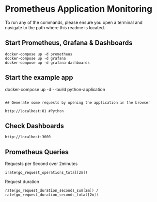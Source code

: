 # Prometheus Application Monitoring

To run any of the commands, please ensure you open a terminal and navigate to the path where this readme is located.

## Start Prometheus, Grafana & Dashboards

```
docker-compose up -d prometheus
docker-compose up -d grafana
docker-compose up -d grafana-dashboards
```


## Start the example app 

docker-compose up -d --build python-application

```

## Generate some requests by opening the application in the browser

http://localhost:81 #Python

```
## Check Dashboards
```
http://localhost:3000

```
## Prometheus Queries

Requests per Second over 2minutes
```
irate(go_request_operations_total[2m])
```
Request duration
```
rate(go_request_duration_seconds_sum[2m]) / rate(go_request_duration_seconds_total[2m])
```
